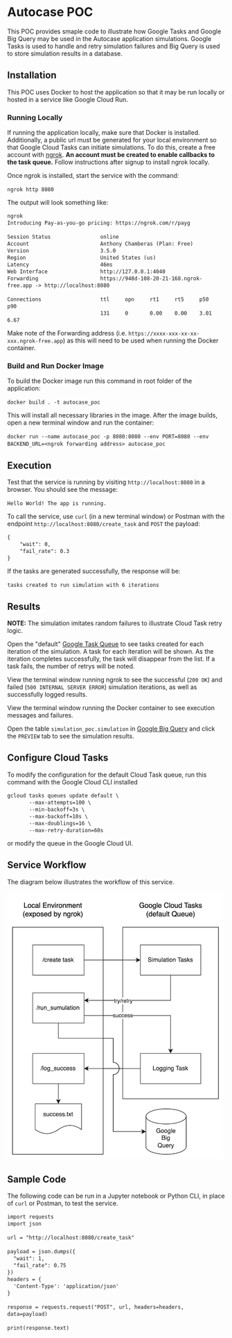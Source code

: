 # Autocase POC

This POC provides smaple code to illustrate how Google Tasks and Google Big Query may be used in the Autocase application simulations.  Google Tasks is used to handle and retry simulation failures and Big Query is used to store simulation results in a database.

## Installation

This POC uses Docker to host the application so that it may be run locally or hosted in a service like Google Cloud Run.  

### Running Locally
If running the application locally, make sure that Docker is installed.  Additionally, a public url must be generated for your local environment so that Google Cloud Tasks can initiate simulations.  To do this, create a free account with [ngrok](https://dashboard.ngrok.com/signup).  **An account must be created to enable callbacks to the task queue.**  Follow instructions after signup to install ngrok locally.

Once ngrok is installed, start the service with the command:

`ngrok http 8080`

The output will look something like:

```
ngrok                                                                                                                                                                
Introducing Pay-as-you-go pricing: https://ngrok.com/r/payg                                                                                                                                                                                                                                                        
                                                                                                                                                                                                                                                                                                                   
Session Status                online                                                                                                                                                                                                                                                                               
Account                       Anthony Chamberas (Plan: Free)                                                                                                                                                                                                                                                       
Version                       3.5.0                                                                                                                                                                                                                                                                                
Region                        United States (us)                                                                                                                                                                                                                                                                   
Latency                       46ms                                                                                                                                                                                                                                                                                 
Web Interface                 http://127.0.0.1:4040                                                                                                                                                                                                                                                                
Forwarding                    https://948d-108-20-21-168.ngrok-free.app -> http://localhost:8080                                                                                                                                                                                                                   
                                                                                                                                                                                                                                                                                                                   
Connections                   ttl     opn     rt1     rt5     p50     p90                                                                                                                                                                                                                                          
                              131     0       0.00    0.00    3.01    6.67       
```

Make note of the Forwarding address (i.e. `https://xxxx-xxx-xx-xx-xxx.ngrok-free.app`) as this will need to be used when running the Docker container.

### Build and Run Docker Image

To build the Docker image run this command in root folder of the application:

`docker build . -t autocase_poc`

This will install all necessary libraries in the image.  After the image builds, open a new terminal window and run the container:

`docker run --name autocase_poc -p 8080:8080 --env PORT=8080 --env BACKEND_URL=<ngrok forwarding address> autocase_poc`

## Execution

Test that the service is running by visiting `http://localhost:8080` in a browser.  You should see the message:

`Hello World! The app is running.`

To call the service, use `curl` (in a new terminal window) or Postman with the endpoint `http://localhost:8080/create_task` and `POST` the payload:

```
{
    "wait": 0,
    "fail_rate": 0.3
}
```

If the tasks are generated successfully, the response will be:

`tasks created to run simulation with 6 iterations`

## Results

**NOTE:** The simulation imitates random failures to illustrate Cloud Task retry logic.

Open the "default" [Google Task Queue](https://console.cloud.google.com/cloudtasks/queue/us-central1/default/tasks?authuser=3&project=autocase-201317) to see tasks created for each iteration of the simulation.  A task for each iteration will be shown.  As the iteration completes successfully, the task will disappear from the list.  If a task fails, the number of retrys will be noted.

View the terminal window running ngrok to see the successful (`200 OK`) and failed (`500 INTERNAL SERVER ERROR`) simulation iterations, as well as successfully logged results.  

View the terminal window running the Docker container to see execution messages and failures.

Open the table `simulation_poc.simulation` in [Google Big Query](https://console.cloud.google.com/bigquery?authuser=3&project=autocase-201317&ws=!1m5!1m4!4m3!1sautocase-201317!2ssimulation_poc!3ssimulation) and click the `PREVIEW` tab to see the simulation results.

## Configure Cloud Tasks

To modify the configuration for the default Cloud Task queue, run this command with the Google Cloud CLI installed

```
gcloud tasks queues update default \
       --max-attempts=100 \
       --min-backoff=3s \
       --max-backoff=10s \
       --max-doublings=16 \
       --max-retry-duration=60s
```
or modify the queue in the Google Cloud UI.

## Service Workflow

The diagram below illustrates the workflow of this service.

<img src="workflow.png" alt="workflow" width="500"/>

## Sample Code

The following code can be run in a Jupyter notebook or Python CLI, in place of `curl` or Postman, to test the service.

```
import requests
import json

url = "http://localhost:8080/create_task"

payload = json.dumps({
  "wait": 1,
  "fail_rate": 0.75
})
headers = {
  'Content-Type': 'application/json'
}

response = requests.request("POST", url, headers=headers, data=payload)

print(response.text)
```